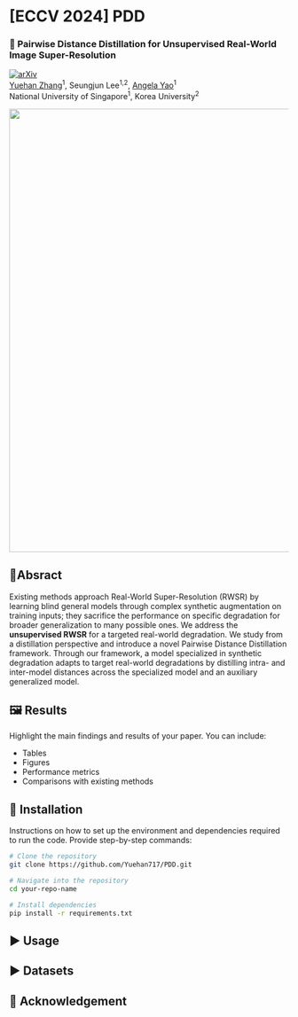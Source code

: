 # [ECCV 2024] PDD
### 🎯 Pairwise Distance Distillation for Unsupervised Real-World Image Super-Resolution  
[![arXiv](https://img.shields.io/badge/arXiv-<INDEX>-<COLOR>.svg)](https://arxiv.org/abs/<INDEX>)    
[Yuehan Zhang](link_to_author1_profile)<sup>1</sup>, Seungjun Lee<sup>1,2</sup>, [Angela Yao](link_to_author3_profile)<sup>1</sup>  
National University of Singapore<sup>1</sup>, Korea University<sup>2</sup>  
<p align="center">
<img src="teaser.gif" width="800" />
</p>
  
## 📝Absract
Existing methods approach Real-World Super-Resolution (RWSR) by learning blind general models through complex synthetic augmentation on training inputs; they sacrifice the performance on specific degradation for broader generalization to many possible ones. We address the **unsupervised RWSR** for a targeted real-world degradation. We study from a distillation perspective and introduce a novel Pairwise Distance Distillation framework.
Through our framework, a model specialized in synthetic degradation adapts to target real-world degradations by distilling intra- and inter-model distances across the specialized model and an auxiliary generalized model. 

## 🖼️ Results
Highlight the main findings and results of your paper. You can include:
- Tables
- Figures
- Performance metrics
- Comparisons with existing methods



## 🔨 Installation
Instructions on how to set up the environment and dependencies required to run the code. Provide step-by-step commands:
```sh
# Clone the repository
git clone https://github.com/Yuehan717/PDD.git

# Navigate into the repository
cd your-repo-name

# Install dependencies
pip install -r requirements.txt
```
## ▶️ Usage

## ▶️ Datasets

## 👏 Acknowledgement
